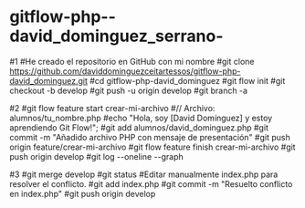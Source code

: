 # gitflow-php--david_dominguez_serrano-

#1 
#He creado el repositorio en GitHub con mi nombre
#git clone https://github.com/daviddominguezceitartessos/gitflow-php-david_dominguez.git
#cd gitflow-php-david_dominguez
#git flow init
#git checkout -b develop
#git push -u origin develop
#git branch -a

#2
#git flow feature start crear-mi-archivo
#// Archivo: alumnos/tu_nombre.php
#echo "Hola, soy [David Domínguez] y estoy aprendiendo Git Flow!";
#git add alumnos/david_dominguez.php
#git commit -m "Añadido archivo PHP con mensaje de presentación"
#git push origin feature/crear-mi-archivo
#git flow feature finish crear-mi-archivo
#git push origin develop
#git log --oneline --graph

#3
#git merge develop
#git status
#Editar manualmente index.php para resolver el conflicto.
#git add index.php
#git commit -m "Resuelto conflicto en index.php"
#git push origin develop

